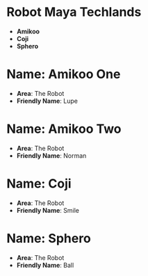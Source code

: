 # Robot Maya Techlands

- __Amikoo__
- __Coji__
- __Sphero__

# Name: Amikoo One

- __Area__: The Robot
- __Friendly Name__: Lupe

# Name: Amikoo Two

- __Area__: The Robot
- __Friendly Name__: Norman

# Name: Coji

- __Area__: The Robot
- __Friendly Name__: Smile

# Name: Sphero

- __Area__: The Robot
- __Friendly Name__: Ball
